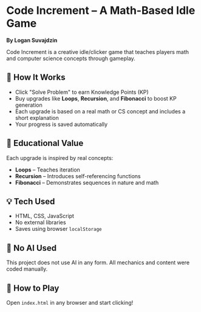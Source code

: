 # Code Increment – A Math-Based Idle Game

**By Logan Suvajdzin**

Code Increment is a creative idle/clicker game that teaches players math and computer science concepts through gameplay.

## 🔧 How It Works

- Click "Solve Problem" to earn Knowledge Points (KP)
- Buy upgrades like **Loops**, **Recursion**, and **Fibonacci** to boost KP generation
- Each upgrade is based on a real math or CS concept and includes a short explanation
- Your progress is saved automatically

## 🧠 Educational Value

Each upgrade is inspired by real concepts:
- **Loops** – Teaches iteration
- **Recursion** – Introduces self-referencing functions
- **Fibonacci** – Demonstrates sequences in nature and math

## 💡 Tech Used
- HTML, CSS, JavaScript
- No external libraries
- Saves using browser `localStorage`

## 📌 No AI Used

This project does not use AI in any form. All mechanics and content were coded manually.

## 🔗 How to Play

Open `index.html` in any browser and start clicking!
